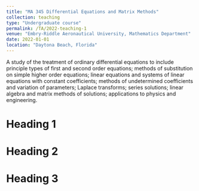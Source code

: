 ```yaml
---
title: "MA 345 Differential Equations and Matrix Methods"
collection: teaching
type: "Undergraduate course"
permalink: /TA/2022-teaching-1
venue: "Embry-Riddle Aeronautical University, Mathematics Department"
date: 2022-01-01
location: "Daytona Beach, Florida"
---
```


A study of the treatment of ordinary differential equations to include principle types of first and second order equations; methods of substitution on simple higher order equations; linear equations and systems of linear equations with constant coefficients; methods of undetermined coefficients and variation of parameters; Laplace transforms; series solutions; linear algebra and matrix methods of solutions; applications to physics and engineering.

Heading 1
======

Heading 2
======

Heading 3
======
